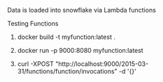 Data is loaded into snowflake via Lambda functions

Testing Functions

1. docker build -t myfunction:latest .

2. docker run -p 9000:8080  myfunction:latest 

3. curl -XPOST "http://localhost:9000/2015-03-31/functions/function/invocations" -d '{}'